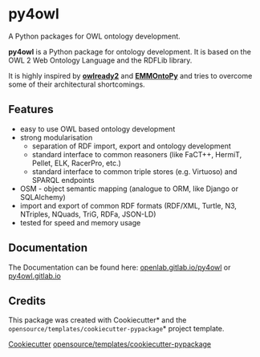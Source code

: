 # py4owl

A Python packages for OWL ontology development.


**py4owl** is a Python package for ontology development. It is based on the OWL 2 Web Ontology Language and the RDFLib library.

It is highly inspired by [**owlready2**](http://github.com/pwin/owlready2) and [**EMMOntoPy**](https://github.com/emmo-repo/EMMOntoPy)
and tries to overcome some of their architectural shortcomings.

## Features

  * easy to use OWL based ontology development
  * strong modularisation
    - separation of RDF import, export and ontology development
    - standard interface to common reasoners (like FaCT++, HermiT, Pellet, ELK, RacerPro, etc.)
    - standard interface to common triple stores (e.g. Virtuoso) and SPARQL endpoints
  * OSM - object semantic mapping (analogue to ORM, like Django or SQLAlchemy)
  * import and export of common RDF formats (RDF/XML, Turtle, N3, NTriples, NQuads, TriG, RDFa, JSON-LD)
  * tested for speed and memory usage

## Documentation

The Documentation can be found here: [openlab.gitlab.io/py4owl](openlab.gitlab.io/py4owl) or [py4owl.gitlab.io](py4owl.gitlab.io/)


## Credits

This package was created with Cookiecutter* and the `opensource/templates/cookiecutter-pypackage`* project template.

[Cookiecutter](https://github.com/audreyr/cookiecutter )
[opensource/templates/cookiecutter-pypackage](https://gitlab.com/opensourcelab/software-dev/cookiecutter-pypackage) 
